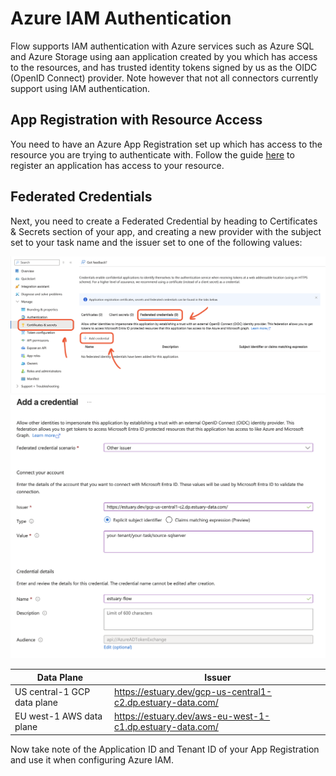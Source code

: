 # Azure IAM Authentication

Flow supports IAM authentication with Azure services such as Azure SQL and Azure Storage using aan application created by you which has access to the resources, and has trusted identity tokens signed by us as the OIDC (OpenID Connect) provider. Note however that not all connectors currently support using IAM authentication.

## App Registration with Resource Access

You need to have an Azure App Registration set up which has access to the resource you are trying to authenticate with. Follow the guide [here](https://learn.microsoft.com/en-us/entra/identity-platform/quickstart-register-app) to register an application has access to your resource.

## Federated Credentials

Next, you need to create a Federated Credential by heading to Certificates & Secrets section of your app, and creating a new provider with the subject set to your task name and the issuer set to one of the following values:

![Add Federated Credential](../guide-images/azure-iam-1.png)
![Add Federated Credential](../guide-images/azure-iam-2.png)

| Data Plane | Issuer |
|---|---|
| US central-1 GCP data plane | https://estuary.dev/gcp-us-central1-c2.dp.estuary-data.com/ |
| EU west-1 AWS data plane | https://estuary.dev/aws-eu-west-1-c1.dp.estuary-data.com/ |

Now take note of the Application ID and Tenant ID of your App Registration and use it when configuring Azure IAM.
